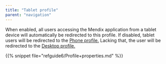 ```yaml
---
title: "Tablet profile"
parent: "navigation"
---
```

When enabled, all users accessing the Mendix application from a tablet device will automatically be redirected to this profile. If disabled, tablet users will be redirected to the [Phone profile.](phone-profile) Lacking that, the user will be redirected to the [Desktop profile.](desktop-profile) 

{{% snippet file="refguide6/Profile+properties.md" %}}
